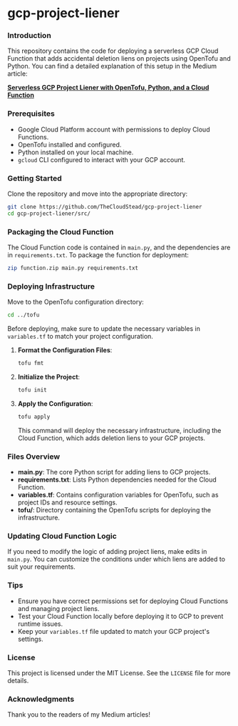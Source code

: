 # gcp-project-liener

### Introduction

This repository contains the code for deploying a serverless GCP Cloud Function that adds accidental deletion liens on projects using OpenTofu and Python. You can find a detailed explanation of this setup in the Medium article:

[**Serverless GCP Project Liener with OpenTofu, Python, and a Cloud Function**](https://thecloudstead.medium.com/serverless-gcp-project-liener-opentofu-python-and-a-cloud-function-028efc55e56e)

### Prerequisites

- Google Cloud Platform account with permissions to deploy Cloud Functions.
- OpenTofu installed and configured.
- Python installed on your local machine.
- `gcloud` CLI configured to interact with your GCP account.

### Getting Started

Clone the repository and move into the appropriate directory:

```bash
git clone https://github.com/TheCloudStead/gcp-project-liener
cd gcp-project-liener/src/
```

### Packaging the Cloud Function

The Cloud Function code is contained in `main.py`, and the dependencies are in `requirements.txt`. To package the function for deployment:

```bash
zip function.zip main.py requirements.txt
```

### Deploying Infrastructure

Move to the OpenTofu configuration directory:

```bash
cd ../tofu
```

Before deploying, make sure to update the necessary variables in `variables.tf` to match your project configuration.

1. **Format the Configuration Files**:
   ```bash
   tofu fmt
   ```

2. **Initialize the Project**:
   ```bash
   tofu init
   ```

3. **Apply the Configuration**:
   ```bash
   tofu apply
   ```

   This command will deploy the necessary infrastructure, including the Cloud Function, which adds deletion liens to your GCP projects.

### Files Overview

- **main.py**: The core Python script for adding liens to GCP projects.
- **requirements.txt**: Lists Python dependencies needed for the Cloud Function.
- **variables.tf**: Contains configuration variables for OpenTofu, such as project IDs and resource settings.
- **tofu/**: Directory containing the OpenTofu scripts for deploying the infrastructure.

### Updating Cloud Function Logic

If you need to modify the logic of adding project liens, make edits in `main.py`. You can customize the conditions under which liens are added to suit your requirements.

### Tips

- Ensure you have correct permissions set for deploying Cloud Functions and managing project liens.
- Test your Cloud Function locally before deploying it to GCP to prevent runtime issues.
- Keep your `variables.tf` file updated to match your GCP project's settings.

### License

This project is licensed under the MIT License. See the `LICENSE` file for more details.

### Acknowledgments

Thank you to the readers of my Medium articles!